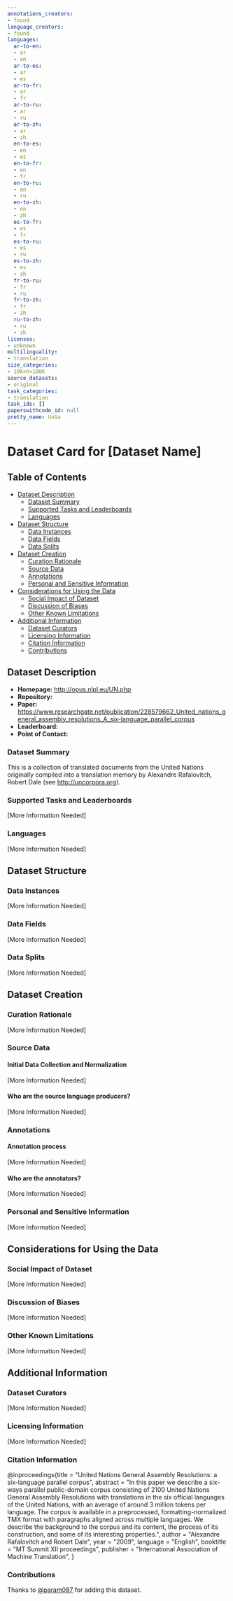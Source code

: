 ```yaml
---
annotations_creators:
- found
language_creators:
- found
languages:
  ar-to-en:
  - ar
  - en
  ar-to-es:
  - ar
  - es
  ar-to-fr:
  - ar
  - fr
  ar-to-ru:
  - ar
  - ru
  ar-to-zh:
  - ar
  - zh
  en-to-es:
  - en
  - es
  en-to-fr:
  - en
  - fr
  en-to-ru:
  - en
  - ru
  en-to-zh:
  - en
  - zh
  es-to-fr:
  - es
  - fr
  es-to-ru:
  - es
  - ru
  es-to-zh:
  - es
  - zh
  fr-to-ru:
  - fr
  - ru
  fr-to-zh:
  - fr
  - zh
  ru-to-zh:
  - ru
  - zh
licenses:
- unknown
multilinguality:
- translation
size_categories:
- 10K<n<100K
source_datasets:
- original
task_categories:
- translation
task_ids: []
paperswithcode_id: null
pretty_name: UnGa
---
```


# Dataset Card for [Dataset Name]

## Table of Contents
- [Dataset Description](#dataset-description)
  - [Dataset Summary](#dataset-summary)
  - [Supported Tasks and Leaderboards](#supported-tasks-and-leaderboards)
  - [Languages](#languages)
- [Dataset Structure](#dataset-structure)
  - [Data Instances](#data-instances)
  - [Data Fields](#data-fields)
  - [Data Splits](#data-splits)
- [Dataset Creation](#dataset-creation)
  - [Curation Rationale](#curation-rationale)
  - [Source Data](#source-data)
  - [Annotations](#annotations)
  - [Personal and Sensitive Information](#personal-and-sensitive-information)
- [Considerations for Using the Data](#considerations-for-using-the-data)
  - [Social Impact of Dataset](#social-impact-of-dataset)
  - [Discussion of Biases](#discussion-of-biases)
  - [Other Known Limitations](#other-known-limitations)
- [Additional Information](#additional-information)
  - [Dataset Curators](#dataset-curators)
  - [Licensing Information](#licensing-information)
  - [Citation Information](#citation-information)
  - [Contributions](#contributions)

## Dataset Description

- **Homepage:** http://opus.nlpl.eu/UN.php
- **Repository:**
- **Paper:** https://www.researchgate.net/publication/228579662_United_nations_general_assembly_resolutions_A_six-language_parallel_corpus
- **Leaderboard:**
- **Point of Contact:**

### Dataset Summary
This is a collection of translated documents from the United Nations originally compiled into a translation memory by Alexandre Rafalovitch, Robert Dale (see http://uncorpora.org).


### Supported Tasks and Leaderboards

[More Information Needed]

### Languages

[More Information Needed]

## Dataset Structure

### Data Instances

[More Information Needed]

### Data Fields

[More Information Needed]

### Data Splits

[More Information Needed]

## Dataset Creation

### Curation Rationale

[More Information Needed]

### Source Data

#### Initial Data Collection and Normalization

[More Information Needed]

#### Who are the source language producers?

[More Information Needed]

### Annotations

#### Annotation process

[More Information Needed]

#### Who are the annotators?

[More Information Needed]

### Personal and Sensitive Information

[More Information Needed]

## Considerations for Using the Data

### Social Impact of Dataset

[More Information Needed]

### Discussion of Biases

[More Information Needed]

### Other Known Limitations

[More Information Needed]

## Additional Information

### Dataset Curators

[More Information Needed]

### Licensing Information

[More Information Needed]

### Citation Information

@inproceedings{title = "United Nations General Assembly Resolutions: a six-language parallel corpus",
abstract = "In this paper we describe a six-ways parallel public-domain corpus consisting of 2100 United Nations General Assembly Resolutions with translations in the six official languages of the United Nations, with an average of around 3 million tokens per language. The corpus is available in a preprocessed, formatting-normalized TMX format with paragraphs aligned across multiple languages. We describe the background to the corpus and its content, the process of its construction, and some of its interesting properties.",
author = "Alexandre Rafalovitch and Robert Dale",
year = "2009",
language = "English",
booktitle = "MT Summit XII proceedings",
publisher = "International Association of Machine Translation",
}
### Contributions

Thanks to [@param087](https://github.com/param087) for adding this dataset.
